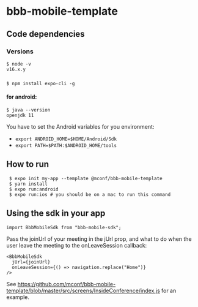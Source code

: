 #  bbb-mobile-template

## Code dependencies

### Versions

    $ node -v
    v16.x.y

### 
    $ npm install expo-cli -g

#### for android:
    $ java --version
    openjdk 11
    
You have to set the Android variables for you environment: 
 - `export ANDROID_HOME=$HOME/Android/Sdk`
 - `export PATH=$PATH:$ANDROID_HOME/tools` 



## How to run
     $ expo init my-app --template @mconf/bbb-mobile-template
     $ yarn install
     $ expo run:android  
     $ expo run:ios # you should be on a mac to run this command

## Using the sdk in your app
    import BbbMobileSdk from "bbb-mobile-sdk";
    
Pass the joinUrl of your meeting in the jUrl prop, and what to do when the user leave the meeting to the onLeaveSession callback:

    <BbbMobileSdk
      jUrl={joinUrl} 
      onLeaveSession={() => navigation.replace("Home")}
    />
    
See https://github.com/mconf/bbb-mobile-template/blob/master/src/screens/InsideConference/index.js for an example.
